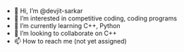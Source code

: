 - 👋 Hi, I’m @devjit-sarkar
- 👀 I’m interested in competitive coding, coding programs
- 🌱 I’m currently learning C++, Python
- 💞️ I’m looking to collaborate on C++
- 📫 How to reach me (not yet assigned)

<!---
devjit-sarkar/devjit-sarkar is a ✨ special ✨ repository because its `README.md` (this file) appears on your GitHub profile.
You can click the Preview link to take a look at your changes.
--->
